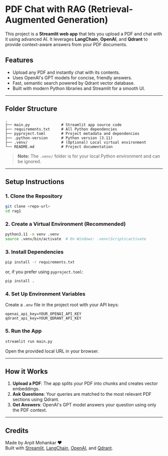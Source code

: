 # PDF Chat with RAG (Retrieval-Augmented Generation)

This project is a **Streamlit web app** that lets you upload a PDF and chat with it using advanced AI. It leverages **LangChain**, **OpenAI**, and **Qdrant** to provide context-aware answers from your PDF documents.

## Features

- Upload any PDF and instantly chat with its contents.
- Uses OpenAI's GPT models for concise, friendly answers.
- Fast, semantic search powered by Qdrant vector database.
- Built with modern Python libraries and Streamlit for a smooth UI.

---

## Folder Structure

```
.
├── main.py              # Streamlit app source code
├── requirements.txt     # All Python dependencies
├── pyproject.toml       # Project metadata and dependencies
├── .python-version      # Python version (3.11)
├── .venv/               # (Optional) Local virtual environment
└── README.md            # Project documentation
```

> **Note:** The `.venv/` folder is for your local Python environment and can be ignored.

---

## Setup Instructions

### 1. Clone the Repository

```bash
git clone <repo-url>
cd rag1
```

### 2. Create a Virtual Environment (Recommended)

```bash
python3.11 -m venv .venv
source .venv/bin/activate  # On Windows: .venv\Scripts\activate
```

### 3. Install Dependencies

```bash
pip install -r requirements.txt
```
or, if you prefer using `pyproject.toml`:
```bash
pip install .
```

### 4. Set Up Environment Variables

Create a `.env` file in the project root with your API keys:
```
openai_api_key=YOUR_OPENAI_API_KEY
qdrant_api_key=YOUR_QDRANT_API_KEY
```

### 5. Run the App

```bash
streamlit run main.py
```

Open the provided local URL in your browser.

---

## How it Works

1. **Upload a PDF**: The app splits your PDF into chunks and creates vector embeddings.
2. **Ask Questions**: Your queries are matched to the most relevant PDF sections using Qdrant.
3. **Get Answers**: OpenAI's GPT model answers your question using only the PDF context.

---

## Credits

Made by Arpit Mohankar ❤️  
Built with [Streamlit](https://streamlit.io/), [LangChain](https://www.langchain.com/), [OpenAI](https://openai.com/), and [Qdrant](https://qdrant.tech/).
